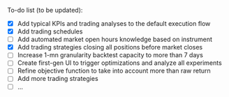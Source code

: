 To-do list (to be updated):

- [x] Add typical KPIs and trading analyses to the default execution flow
- [x] Add trading schedules
- [ ] Add automated market open hours knowledge based on instrument
- [x] Add trading strategies closing all positions before market closes
- [ ] Increase 1-mn granularity backtest capacity to more than 7 days
- [ ] Create first-gen UI to trigger optimizations and analyze all experiments
- [ ] Refine objective function to take into account more than raw return
- [ ] Add more trading strategies
- [ ] ...
